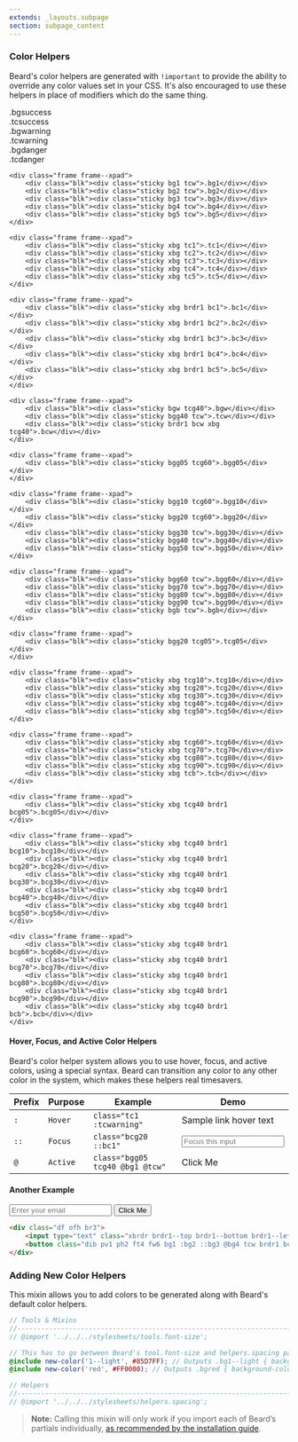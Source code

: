 ```yaml
---
extends: _layouts.subpage
section: subpage_content
---
```


<h3 class="tcg50 ft7 md-ft10 fw3 mb2 md-mb4">Color Helpers</h3>
<p class="tcg50 ft5 fw3 mb4 md-mb6 lh2">Beard's color helpers are generated with <code>!important</code> to provide the ability to override any color values set in your CSS. It's also encouraged to use these helpers in place of modifiers which do the same thing.</p>

<div class="mb4 ph3">
    <div class="frame frame--xpad">
        <div class="blk6"><div class="sticky bgsuccess tcw">.bgsuccess</div></div>
        <div class="blk6"><div class="sticky xbg tcsuccess">.tcsuccess</div></div>
        <div class="blk6"><div class="sticky bgwarning tcw">.bgwarning</div></div>
        <div class="blk6"><div class="sticky xbg tcwarning">.tcwarning</div></div>
        <div class="blk6"><div class="sticky bgdanger tcw">.bgdanger</div></div>
        <div class="blk6"><div class="sticky xbg tcdanger">.tcdanger</div></div>
    </div>

    <div class="frame frame--xpad">
        <div class="blk"><div class="sticky bg1 tcw">.bg1</div></div>
        <div class="blk"><div class="sticky bg2 tcw">.bg2</div></div>
        <div class="blk"><div class="sticky bg3 tcw">.bg3</div></div>
        <div class="blk"><div class="sticky bg4 tcw">.bg4</div></div>
        <div class="blk"><div class="sticky bg5 tcw">.bg5</div></div>
    </div>

    <div class="frame frame--xpad">
        <div class="blk"><div class="sticky xbg tc1">.tc1</div></div>
        <div class="blk"><div class="sticky xbg tc2">.tc2</div></div>
        <div class="blk"><div class="sticky xbg tc3">.tc3</div></div>
        <div class="blk"><div class="sticky xbg tc4">.tc4</div></div>
        <div class="blk"><div class="sticky xbg tc5">.tc5</div></div>
    </div>

    <div class="frame frame--xpad">
        <div class="blk"><div class="sticky xbg brdr1 bc1">.bc1</div></div>
        <div class="blk"><div class="sticky xbg brdr1 bc2">.bc2</div></div>
        <div class="blk"><div class="sticky xbg brdr1 bc3">.bc3</div></div>
        <div class="blk"><div class="sticky xbg brdr1 bc4">.bc4</div></div>
        <div class="blk"><div class="sticky xbg brdr1 bc5">.bc5</div></div>
    </div>

    <div class="frame frame--xpad">
        <div class="blk"><div class="sticky bgw tcg40">.bgw</div></div>
        <div class="blk"><div class="sticky bgg40 tcw">.tcw</div></div>
        <div class="blk"><div class="sticky brdr1 bcw xbg tcg40">.bcw</div></div>
    </div>

    <div class="frame frame--xpad">
        <div class="blk"><div class="sticky bgg05 tcg60">.bgg05</div></div>
    </div>

    <div class="frame frame--xpad">
        <div class="blk"><div class="sticky bgg10 tcg60">.bgg10</div></div>
        <div class="blk"><div class="sticky bgg20 tcg60">.bgg20</div></div>
        <div class="blk"><div class="sticky bgg30 tcw">.bgg30</div></div>
        <div class="blk"><div class="sticky bgg40 tcw">.bgg40</div></div>
        <div class="blk"><div class="sticky bgg50 tcw">.bgg50</div></div>
    </div>

    <div class="frame frame--xpad">
        <div class="blk"><div class="sticky bgg60 tcw">.bgg60</div></div>
        <div class="blk"><div class="sticky bgg70 tcw">.bgg70</div></div>
        <div class="blk"><div class="sticky bgg80 tcw">.bgg80</div></div>
        <div class="blk"><div class="sticky bgg90 tcw">.bgg90</div></div>
        <div class="blk"><div class="sticky bgb tcw">.bgb</div></div>
    </div>

    <div class="frame frame--xpad">
        <div class="blk"><div class="sticky bgg20 tcg05">.tcg05</div></div>
    </div>

    <div class="frame frame--xpad">
        <div class="blk"><div class="sticky xbg tcg10">.tcg10</div></div>
        <div class="blk"><div class="sticky xbg tcg20">.tcg20</div></div>
        <div class="blk"><div class="sticky xbg tcg30">.tcg30</div></div>
        <div class="blk"><div class="sticky xbg tcg40">.tcg40</div></div>
        <div class="blk"><div class="sticky xbg tcg50">.tcg50</div></div>
    </div>

    <div class="frame frame--xpad">
        <div class="blk"><div class="sticky xbg tcg60">.tcg60</div></div>
        <div class="blk"><div class="sticky xbg tcg70">.tcg70</div></div>
        <div class="blk"><div class="sticky xbg tcg80">.tcg80</div></div>
        <div class="blk"><div class="sticky xbg tcg90">.tcg90</div></div>
        <div class="blk"><div class="sticky xbg tcb">.tcb</div></div>
    </div>

    <div class="frame frame--xpad">
        <div class="blk"><div class="sticky xbg tcg40 brdr1 bcg05">.bcg05</div></div>
    </div>

    <div class="frame frame--xpad">
        <div class="blk"><div class="sticky xbg tcg40 brdr1 bcg10">.bcg10</div></div>
        <div class="blk"><div class="sticky xbg tcg40 brdr1 bcg20">.bcg20</div></div>
        <div class="blk"><div class="sticky xbg tcg40 brdr1 bcg30">.bcg30</div></div>
        <div class="blk"><div class="sticky xbg tcg40 brdr1 bcg40">.bcg40</div></div>
        <div class="blk"><div class="sticky xbg tcg40 brdr1 bcg50">.bcg50</div></div>
    </div>

    <div class="frame frame--xpad">
        <div class="blk"><div class="sticky xbg tcg40 brdr1 bcg60">.bcg60</div></div>
        <div class="blk"><div class="sticky xbg tcg40 brdr1 bcg70">.bcg70</div></div>
        <div class="blk"><div class="sticky xbg tcg40 brdr1 bcg80">.bcg80</div></div>
        <div class="blk"><div class="sticky xbg tcg40 brdr1 bcg90">.bcg90</div></div>
        <div class="blk"><div class="sticky xbg tcg40 brdr1 bcb">.bcb</div></div>
    </div>
</div>

<h4 class="tcg50 ft7 fw3 mb2 md-mb4">Hover, Focus, and Active Color Helpers</h4>
<p class="tcg50 ft5 fw3 mb4 lh2">Beard's color helper system allows you to use hover, focus, and active colors, using a special syntax. Beard can transition any color to any other color in the system, which makes these helpers real timesavers.</p>

<table class="w100 mb6 ft4 tcg60 lh2">
    <thead>
        <tr class="brdr1--bottom bcg10">
            <th class="pv1">Prefix</th>
            <th class="pv1">Purpose</th>
            <th class="only-sm-dn pv1">Example</th>
            <th class="only-sm-dn pv1">Demo</td>
        </tr>
    </thead>
    <tbody>
    <tr class="brdr1--bottom bcg10">
        <td class="pv1"><code>:</code></td>
        <td class="pv1"><code>Hover</code></td>
        <td class="only-sm-dn pv1"><code>class="tc1 :tcwarning"</code></td>
        <td class="only-sm-dn pv1">
            <span class="pointer tc1 :tcwarning">Sample link hover text</span>
        </td>
    </tr>
    <tr class="brdr1--bottom bcg10">
        <td class="pv1"><code>::</code></td>
        <td class="pv1"><code>Focus</code></td>
        <td class="only-sm-dn pv1"><code>class="bcg20 ::bc1"</code></td>
        <td class="only-sm-dn pv1 tcg60 ::tcdanger">
            <input type="text" class="brdr1 bcg20 ::bc1 pv1 ph2 ft5" placeholder="Focus this input">
        </td>
    </tr>
    <tr class="brdr1--bottom bcg10">
        <td class="pv1"><code>@</code></td>
        <td class="pv1"><code>Active</code></td>
        <td class="only-sm-dn pv1"><code>class="bgg05 tcg40 @bg1 @tcw"</code></td>
        <td class="only-sm-dn pv1 tcg60 @tcdanger">
            <a class="pointer bgg05 tcg40 @bg1 @tcw ph2 pv1 ft4">Click Me</a>
        </td>
    </tr>
</tbody>
</table>

<h4 class="tcg50 ft7 fw3 mb2 md-mb4">Another Example</h4>

<div class="df aic jcc acc br3 bgg05 brdr1 bcg20 pv3 mb4">
    <div class="df ofh br3">
        <input type="text" class="xbrdr brdr1--top brdr1--bottom brdr1--left bcg20 ::bc1 ph2 ft4" placeholder="Enter your email">
        <button class="dib pv1 ph2 ft4 fw6 bg1 :bg2 ::bg3 @bg4 tcw brdr1 bc1">Click Me</button>
    </div>
</div>

```html
<div class="df ofh br3">
    <input type="text" class="xbrdr brdr1--top brdr1--bottom brdr1--left bcg20 ::bc1 ph2 ft4" placeholder="Enter your email">
    <button class="dib pv1 ph2 ft4 fw6 bg1 :bg2 ::bg3 @bg4 tcw brdr1 bc1">Click Me</button>
</div>
```

<h3 class="tcg50 ft8 fw3 mb2 md-mb3">Adding New Color Helpers</h3>
<p class="tcg50 ft5 fw3 mb4 lh2">This mixin allows you to add colors to be generated along with Beard's default color helpers.</p>

```scss
// Tools & Mixins
//-------------------------------------------------------------------------- */
// @import '../../../stylesheets/tools.font-size';

// This has to go between Beard's tool.font-size and helpers.spacing partials
@include new-color('1--light', #85D7FF); // Outputs .bg1--light { background-color: #85D7FF !important }
@include new-color('red', #FF0000); // Outputs .bgred { background-color: #FF0000 !important }

// Helpers
//-------------------------------------------------------------------------- */
// @import '../../../stylesheets/helpers.spacing';
```

<blockquote class="bg1 br3 pv2 ph2 mb6">
<p class="tcw ft5 fw3 lh2"><strong>Note:</strong> Calling this mixin will only work if you import each of Beard&rsquo;s partials individually, <a href="/installation" class="tcw fw6">as recommended by the installation guide</a>.</p>
</blockquote>

